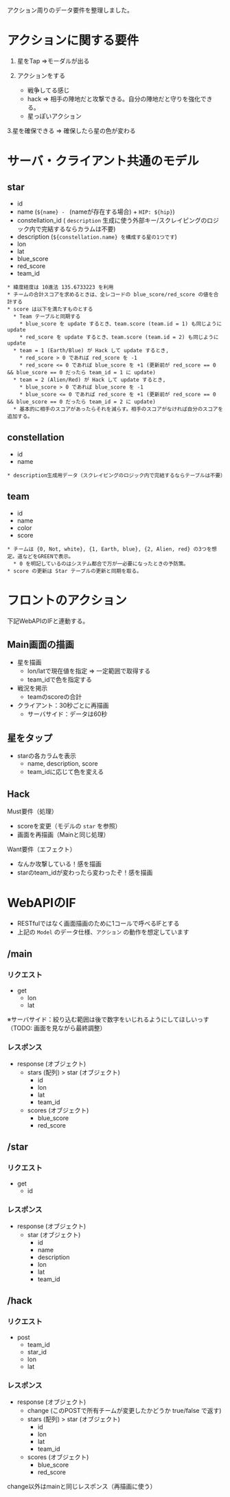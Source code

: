 アクション周りのデータ要件を整理しました。

# アクションに関する要件

1. 星をTap =>モーダルが出る

2. アクションをする
    - 戦争してる感じ
    - hack => 相手の陣地だと攻撃できる。自分の陣地だと守りを強化できる。
    - 星っぽいアクション

3.星を確保できる => 確保したら星の色が変わる

# サーバ・クライアント共通のモデル

## star

- id
- name (`${name} - ` (nameが存在する場合) + `HIP: ${hip}`)
- constellation_id ( `description` 生成に使う外部キー/スクレイピングのロジック内で完結するならカラムは不要)
- description (`${constellation.name} を構成する星の1つです`)
- lon
- lat
- blue_score
- red_score
- team_id

```
* 緯度経度は 10進法 135.6733223 を利用
* チームの合計スコアを求めるときは、全レコードの blue_score/red_score の値を合計する
* score は以下を満たすものとする
  * Team テーブルと同期する
    * blue_score を update するとき、team.score (team.id = 1) も同じように update
    * red_score を update するとき、team.score (team.id = 2) も同じように update
  * team = 1 (Earth/Blue) が Hack して update するとき,
    * red_score > 0 であれば red_score を -1
    * red_score <= 0 であれば blue_score を +1 (更新前が red_score == 0 && blue_score == 0 だったら team_id = 1 に update)
  * team = 2 (Alien/Red) が Hack して update するとき,
    * blue_score > 0 であれば blue_score を -1
    * blue_score <= 0 であれば red_score を +1 (更新前が red_score == 0 && blue_score == 0 だったら team_id = 2 に update)
  * 基本的に相手のスコアがあったらそれを減らす。相手のスコアがなければ自分のスコアを追加する。
```

## constellation

- id
- name

```
* description生成用データ（スクレイピングのロジック内で完結するならテーブルは不要）
```

## team

- id
- name
- color
- score

```
* チームは {0, Not, white}, {1, Earth, blue}, {2, Alien, red} の3つを想定。道などをGREENで表示。
  * 0 を明記しているのはシステム都合で万が一必要になったときの予防策。
* score の更新は Star テーブルの更新と同期を取る。
```



# フロントのアクション

下記WebAPIのIFと連動する。

## Main画面の描画

- 星を描画
    - lon/latで現在値を指定 => 一定範囲で取得する
    - team_idで色を指定する
- 戦況を掲示
    - teamのscoreの合計
- クライアント：30秒ごとに再描画
    - サーバサイド：データは60秒

## 星をタップ

- starの各カラムを表示
    - name, description, score
    - team_idに応じて色を変える

## Hack

Must要件（処理）

- scoreを変更（モデルの `star` を参照）
- 画面を再描画（Mainと同じ処理）

Want要件（エフェクト）

- なんか攻撃している！感を描画
- starのteam_idが変わったら変わったぞ！感を描画

# WebAPIのIF

- RESTfulではなく画面描画のために1コールで呼べるIFとする
- 上記の `Model` のデータ仕様、`アクション` の動作を想定しています

## /main

### リクエスト

- get
    - lon
    - lat

※サーバサイド：絞り込む範囲は後で数字をいじれるようにしてほしいっす（TODO: 画面を見ながら最終調整）

### レスポンス

- response (オブジェクト)
    - stars (配列) > star (オブジェクト)
        - id
        - lon
        - lat
        - team_id
    - scores (オブジェクト)
        - blue_score
        - red_score

## /star

### リクエスト

- get
    - id

### レスポンス

- response (オブジェクト)
    - star (オブジェクト)
        - id
        - name
        - description
        - lon
        - lat
        - team_id

## /hack

### リクエスト

- post
    - team_id
    - star_id
    - lon
    - lat

### レスポンス

- response (オブジェクト)
    - change (このPOSTで所有チームが変更したかどうか true/false で返す)
    - stars (配列) > star (オブジェクト)
        - id
        - lon
        - lat
        - team_id
    - scores (オブジェクト)
        - blue_score
        - red_score

change以外はmainと同じレスポンス（再描画に使う）
